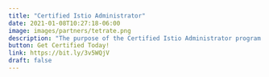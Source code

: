 ```yaml
---
title: "Certified Istio Administrator"
date: 2021-01-08T10:27:18-06:00
image: images/partners/tetrate.png
description: "The purpose of the Certified Istio Administrator program is to validate that the candidates have the skills, knowledge, and ability to work on Istio. CIAT is an online, proctored exam that consists of a set of problems to be solved in a command line. The first 400 that use code TetrateIstioCon22 will get 30% off!"
button: Get Certified Today!
link: https://bit.ly/3v5WQjV
draft: false
---
```

